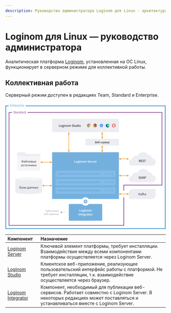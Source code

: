 ```yaml
---
description: Руководство администратора Loginom для Linux - архитектура, установка и конфигурирование аналитической системы.
---
```


# Loginom для Linux — руководство администратора

Аналитическая платформа [Loginom](https://loginom.ru), установленная на ОС Linux, функционирует в серверном режиме для коллективной работы.

## Коллективная работа

Серверный режим доступен в редакциях Team, Standard и Enterprise.

![Редакции для коллективной работы](./../images/loginom-server-comparison-linux.svg)

| Компонент | Назначение |
|:----------|:-----------|
| [Loginom Server](./server/README.md) | Ключевой элемент платформы, требует инсталляции. Взаимодействие между всеми компонентами платформы осуществляется через Loginom Server.|
| [Loginom Studio](../studio/README.md) | Клиентское веб-приложение, реализующее пользовательский интерфейс работы с платформой. Не требует инсталляции, т.к. взаимодействие осуществляется через браузер. |
| [Loginom Integrator](./integrator/README.md) | Компонент, необходимый для публикации веб-сервисов. Работает совместно с Loginom Server. В некоторых редакциях может поставляться и устанавливаться вместе с Loginom Server.|
